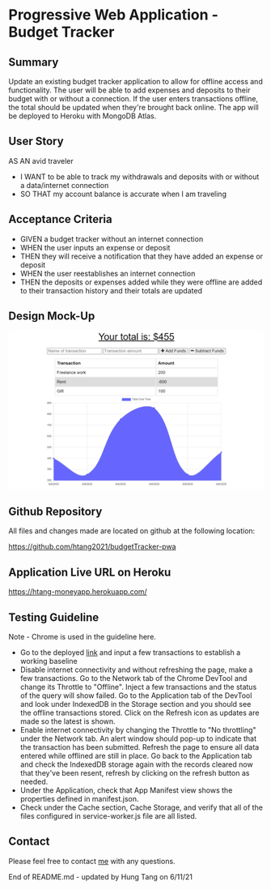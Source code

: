 # Progressive Web Application - Budget Tracker

## Summary
Update an existing budget tracker application to allow for offline access and functionality. The user will be able to add expenses and deposits to their budget with or without a connection. If the user enters transactions offline, the total should be updated when they're brought back online.  The app will be deployed to Heroku with MongoDB Atlas.

## User Story
AS AN avid traveler  
- I WANT to be able to track my withdrawals and deposits with or without a data/internet connection  
- SO THAT my account balance is accurate when I am traveling   

## Acceptance Criteria
- GIVEN a budget tracker without an internet connection  
- WHEN the user inputs an expense or deposit  
- THEN they will receive a notification that they have added an expense or deposit  
- WHEN the user reestablishes an internet connection  
- THEN the deposits or expenses added while they were offline are added to their transaction history and their totals are updated   

## Design Mock-Up

![](assets/images/19-pwa-homework-demo-01.png)  

## Github Repository
All files and changes made are located on github at the following location:  

https://github.com/htang2021/budgetTracker-pwa  

## Application Live URL on Heroku
https://htang-moneyapp.herokuapp.com/  

## Testing Guideline
Note - Chrome is used in the guideline here.
- Go to the deployed [link](https://htang-moneyapp.herokuapp.com/) and input a few transactions to establish a working baseline
- Disable internet connectivity and without refreshing the page, make a few transactions.  Go to the Network tab of the Chrome DevTool and change its Throttle to "Offline".  Inject a few transactions and the status of the query will show failed.  Go to the Application tab of the DevTool and look under IndexedDB in the Storage section and you should see the offline transactions stored.  Click on the Refresh icon as updates are made so the latest is shown.
- Enable internet connectivity by changing the Throttle to "No throttling" under the Network tab.  An alert window should pop-up to indicate that the transaction has been submitted.  Refresh the page to ensure all data entered while offlined are still in place.  Go back to the Application tab and check the IndexedDB storage again with the records cleared now that they've been resent, refresh by clicking on the refresh button as needed.
- Under the Application, check that App Manifest view shows the properties defined in manifest.json.
- Check under the Cache section, Cache Storage, and verify that all of the files configured in service-worker.js file are all listed.  

## Contact
Please feel free to contact [me](mailto:hungtang@hotmail.com) with any questions.  

End of README.md - updated by Hung Tang on 6/11/21
